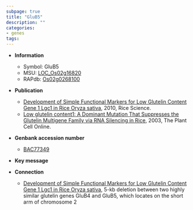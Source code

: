 ```yaml
---
subpage: true
title: "GluB5"
description: ""
categories:
- genes
tags: 
---
```


* **Information**  
    + Symbol: GluB5  
    + MSU: [LOC_Os02g16820](http://rice.plantbiology.msu.edu/cgi-bin/ORF_infopage.cgi?orf=LOC_Os02g16820)  
    + RAPdb: [Os02g0268100](http://rapdb.dna.affrc.go.jp/viewer/gbrowse_details/irgsp1?name=Os02g0268100)  

* **Publication**  
    + [Development of Simple Functional Markers for Low Glutelin Content Gene 1 Lgc1 in Rice Oryza sativa](http://www.ncbi.nlm.nih.gov/pubmed?term=Development+of+Simple+Functional+Markers+for+Low+Glutelin+Content+Gene+1+Lgc1+in+Rice+Oryza+sativa%5BTitle%5D), 2010, Rice Science.
    + [Low glutelin content1: A Dominant Mutation That Suppresses the Glutelin Multigene Family via RNA Silencing in Rice](http://www.ncbi.nlm.nih.gov/pubmed?term=Low+glutelin+content1:+A+Dominant+Mutation+That+Suppresses+the+Glutelin+Multigene+Family+via+RNA+Silencing+in+Rice%5BTitle%5D), 2003, The Plant Cell Online.

* **Genbank accession number**  
    + [BAC77349](http://www.ncbi.nlm.nih.gov/nuccore/BAC77349)

* **Key message**  

* **Connection**  
    + [Development of Simple Functional Markers for Low Glutelin Content Gene 1 Lgc1 in Rice Oryza sativa](http://www.ncbi.nlm.nih.gov/pubmed?term=Development+of+Simple+Functional+Markers+for+Low+Glutelin+Content+Gene+1+Lgc1+in+Rice+Oryza+sativa%5BTitle%5D), 5-kb deletion between two highly similar glutelin genes GluB4 and GluB5, which locates on the short arm of chromosome 2



